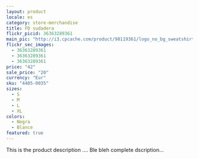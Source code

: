 ```yaml
---
layout: product
locale: es
category: store-merchandise
title: FD sudadera
flickr_picid: 36363289361
main_pic: "http://i3.cpcache.com/product/98119361/logo_no_bg_sweatshirt.jpg?color=Black"
flickr_sec_images:
  - 36363289361
  - 36363289361
  - 36363289361
price: "42"
sale_price: "20"
currency: "Eur"
sku: "4405-0035"
sizes:
  - S
  - M
  - L
  - XL
colors:
  - Negra
  - Blance
featured: true
---
```


This is the product description ....
Ble bleh complete dscription...
